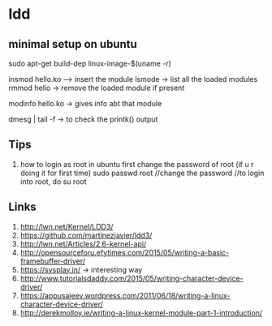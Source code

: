 # ldd

minimal setup on ubuntu
-----------------------
sudo apt-get build-dep linux-image-$(uname -r)


   insmod hello.ko --> insert the module
   lsmode -> list all the loaded modules
   rmmod hello -> remove the loaded module if present

   modinfo hello.ko -> gives info abt that module

   dmesg | tail -f -> to check the printk() output

Tips
-----
1. how to login as root in ubuntu
first change the password of root (if u r doing it for first time)
sudo passwd root
//change the password
//to login into root, do
su root


Links
------

1. http://lwn.net/Kernel/LDD3/
2. https://github.com/martinezjavier/ldd3/
3. http://lwn.net/Articles/2.6-kernel-api/
4. http://opensourceforu.efytimes.com/2015/05/writing-a-basic-framebuffer-driver/
5. https://sysplay.in/ -> interesting way
6. http://www.tutorialsdaddy.com/2015/05/writing-character-device-driver/
7. https://appusajeev.wordpress.com/2011/06/18/writing-a-linux-character-device-driver/
8. http://derekmolloy.ie/writing-a-linux-kernel-module-part-1-introduction/
